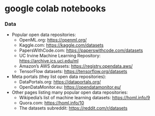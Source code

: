 # google colab notebooks

### Data 
- Popular open data repositories:
  - OpenML.org: https://openml.org/
  - Kaggle.com: https://kaggle.com/datasets
  - PapersWithCode.com: https://paperswithcode.com/datasets
  - UC Irvine Machine Learning Repository: https://archive.ics.uci.edu/ml
  - Amazon’s AWS datasets: https://registry.opendata.aws/
  - TensorFlow datasets: https://tensorflow.org/datasets
- Meta portals (they list open data repositories):
  - DataPortals.org: https://dataportals.org/
  - OpenDataMonitor.eu: https://opendatamonitor.eu/
- Other pages listing many popular open data repositories:
  - Wikipedia’s list of machine learning datasets: https://homl.info/9
  - Quora.com: https://homl.info/10
  - The datasets subreddit: https://reddit.com/r/datasets
